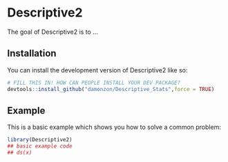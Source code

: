 
# Descriptive2

<!-- badges: start -->
<!-- badges: end -->

The goal of Descriptive2 is to ...

## Installation

You can install the development version of Descriptive2 like so:

``` r
# FILL THIS IN! HOW CAN PEOPLE INSTALL YOUR DEV PACKAGE?
devtools::install_github("damonzon/Descriptive_Stats",force = TRUE)
```

## Example

This is a basic example which shows you how to solve a common problem:

``` r
library(Descriptive2)
## basic example code
## ds(x)
```

